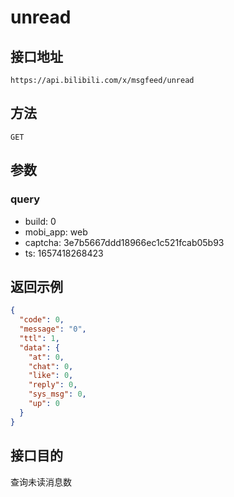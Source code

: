 # unread

## 接口地址

`https://api.bilibili.com/x/msgfeed/unread`

## 方法

`GET`

## 参数

### query

- build: 0
- mobi_app: web
- captcha: 3e7b5667ddd18966ec1c521fcab05b93
- ts: 1657418268423

## 返回示例

```json
{
  "code": 0,
  "message": "0",
  "ttl": 1,
  "data": {
    "at": 0,
    "chat": 0,
    "like": 0,
    "reply": 0,
    "sys_msg": 0,
    "up": 0
  }
}
```

## 接口目的

查询未读消息数
